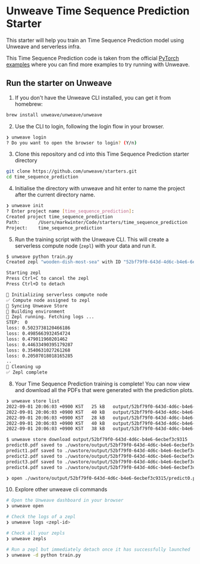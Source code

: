 # Unweave Time Sequence Prediction Starter

This starter will help you train an Time Sequence Prediction model using Unweave and serverless infra.

This Time Sequence Prediction code is taken from the official [PyTorch examples](https://github.com/pytorch/examples) where you can find more examples to try running with Unweave.

## Run the starter on Unweave

1. If you don't have the Unweave CLI installed, you can get it from homebrew:

```bash
brew install unweave/unweave/unweave
````

2. Use the CLI to login, following the login flow in your browser.

```bash
❯ unweave login
? Do you want to open the browser to login? (Y/n)
```

3. Clone this repository and cd into this Time Sequence Prediction starter directory

```bash
git clone https://github.com/unweave/starters.git
cd time_sequence_prediction 
```

4. Initialise the directory with unweave and hit enter to name the project after the current directory name.

```bash
❯ unweave init
? Enter project name [time_sequence_prediction]:
Created project time_sequence_prediction
Path:    	/Users/markwinter/Code/starters/time_sequence_prediction
Project: 	time_sequence_prediction
```

5. Run the training script with the Unweave CLI. This will create a serverless compute node (`zepl`) with your data and run it.

```bash
$ unweave python train.py
Created zepl "wooden-dish-most-sea" with ID "52bf79f0-643d-4d6c-b4e6-6ecbef3c9315"

Starting zepl
Press Ctrl+C to cancel the zepl
Press Ctrl+D to detach

🔄 Initializing serverless compute node
✅ Compute node assigned to zepl
🔄 Syncing Unweave Store
🔄 Building environment
🚀 Zepl running. Fetching logs ...
STEP:  0
loss: 0.5023738120466186
loss: 0.4985663932454724
loss: 0.479011960201462
loss: 0.44633490395179287
loss: 0.3540631027261268
loss: 0.20507018018165285
..
🧹 Cleaning up
✅ Zepl complete
```

8. Your Time Sequence Prediction training is complete! You can now view and download all the PDFs that were generated with the prediction plots.

```bash
❯ unweave store list 
2022-09-01 20:06:03 +0900 KST	25 kB	output/52bf79f0-643d-4d6c-b4e6-6ecbef3c9315/predict0.pdf
2022-09-01 20:06:03 +0900 KST	40 kB	output/52bf79f0-643d-4d6c-b4e6-6ecbef3c9315/predict1.pdf
2022-09-01 20:06:03 +0900 KST	28 kB	output/52bf79f0-643d-4d6c-b4e6-6ecbef3c9315/predict2.pdf
2022-09-01 20:06:03 +0900 KST	40 kB	output/52bf79f0-643d-4d6c-b4e6-6ecbef3c9315/predict3.pdf
2022-09-01 20:06:03 +0900 KST	38 kB	output/52bf79f0-643d-4d6c-b4e6-6ecbef3c9315/predict4.pdf

$ unweave store download output/52bf79f0-643d-4d6c-b4e6-6ecbef3c9315
predict0.pdf saved to ./uwstore/output/52bf79f0-643d-4d6c-b4e6-6ecbef3c9315/predict0.pdf
predict1.pdf saved to ./uwstore/output/52bf79f0-643d-4d6c-b4e6-6ecbef3c9315/predict1.pdf
predict2.pdf saved to ./uwstore/output/52bf79f0-643d-4d6c-b4e6-6ecbef3c9315/predict2.pdf
predict3.pdf saved to ./uwstore/output/52bf79f0-643d-4d6c-b4e6-6ecbef3c9315/predict3.pdf
predict4.pdf saved to ./uwstore/output/52bf79f0-643d-4d6c-b4e6-6ecbef3c9315/predict4.pdf

❯ open ./uwstore/output/52bf79f0-643d-4d6c-b4e6-6ecbef3c9315/predict0.pdf
```

10. Explore other unweave cli commands

```bash
# Open the Unweave dashboard in your browser
❯ unweave open
```

```bash
# Check the logs of a zepl
❯ unweave logs <zepl-id>
```

```bash
# Check all your zepls
❯ unweave zepls
```

```bash
# Run a zepl but immediately detach once it has successfully launched
❯ unweave -d python train.py
```
